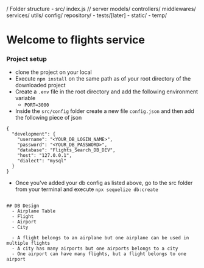 / Folder structure - src/
index.js // server
models/
controllers/
middlewares/
services/
utils/
config/
repository/ - tests/[later] - static/ - temp/

# Welcome to flights service

### Project setup

- clone the project on your local
- Execute `npm install` on the same path as of your root directory of the downloaded project
- Create a `.env` file in the root directory and add the following environment variable
  - `PORT=3000`
- Inside the `src/config` folder create a new file `config.json` and then add the following piece of json

```
{
  "development": {
    "username": "<YOUR_DB_LOGIN_NAME>",
    "password": "<YOUR_DB_PASSWORD>",
    "database": "Flights_Search_DB_DEV",
    "host": "127.0.0.1",
    "dialect": "mysql"
  }
}
```
- Once you've added your db config as listed above, go to the src folder from your terminal and execute `npx sequelize db:create`
```

## DB Design
  - Airplane Table
  - Flight
  - Airport
  - City

  - A flight belongs to an airplane but one airplane can be used in multiple flights
  - A city has many airports but one airports belongs to a city
  - One airport can have many flights, but a flight belongs to one airport
